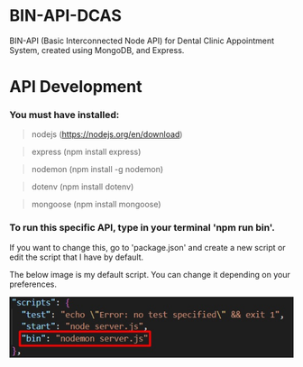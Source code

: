 # BIN-API-DCAS
BIN-API (Basic Interconnected Node API) for Dental Clinic Appointment System, created using MongoDB, and Express.

# API Development
### You must have installed:
  
> nodejs (https://nodejs.org/en/download)

> express (npm install express)

> nodemon (npm install -g nodemon)

> dotenv (npm install dotenv)

> mongoose (npm install mongoose)

### To run this specific API, type in your terminal 'npm run bin'.
If you want to change this, go to 'package.json' and create a new script or edit the script that I have by default.

The below image is my default script. You can change it depending on your preferences.

![image](./readme/script.jpg)
